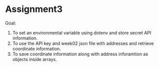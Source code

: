 # Assignment3

Goal: 

1. To set an environmental variable using dotenv and store secret API information.
2. To use the API key and week02 json file with addresses and retrieve coordinate information. 
3. To save coordinate information along with address inforamtion as objects inside arrays. 






